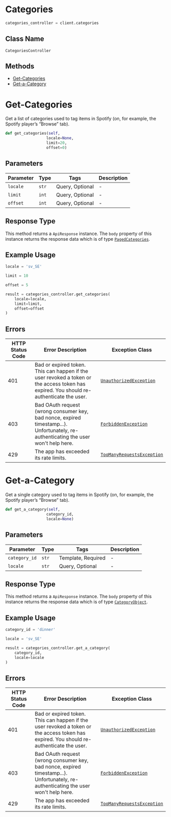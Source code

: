 # Categories

```python
categories_controller = client.categories
```

## Class Name

`CategoriesController`

## Methods

* [Get-Categories](../../doc/controllers/categories.md#get-categories)
* [Get-a-Category](../../doc/controllers/categories.md#get-a-category)


# Get-Categories

Get a list of categories used to tag items in Spotify (on, for example, the Spotify player’s “Browse” tab).

```python
def get_categories(self,
                  locale=None,
                  limit=20,
                  offset=0)
```

## Parameters

| Parameter | Type | Tags | Description |
|  --- | --- | --- | --- |
| `locale` | `str` | Query, Optional | - |
| `limit` | `int` | Query, Optional | - |
| `offset` | `int` | Query, Optional | - |

## Response Type

This method returns a `ApiResponse` instance. The `body` property of this instance returns the response data which is of type [`PagedCategories`](../../doc/models/paged-categories.md).

## Example Usage

```python
locale = 'sv_SE'

limit = 10

offset = 5

result = categories_controller.get_categories(
    locale=locale,
    limit=limit,
    offset=offset
)
```

## Errors

| HTTP Status Code | Error Description | Exception Class |
|  --- | --- | --- |
| 401 | Bad or expired token. This can happen if the user revoked a token or<br>the access token has expired. You should re-authenticate the user. | [`UnauthorizedException`](../../doc/models/unauthorized-exception.md) |
| 403 | Bad OAuth request (wrong consumer key, bad nonce, expired<br>timestamp...). Unfortunately, re-authenticating the user won't help here. | [`ForbiddenException`](../../doc/models/forbidden-exception.md) |
| 429 | The app has exceeded its rate limits. | [`TooManyRequestsException`](../../doc/models/too-many-requests-exception.md) |


# Get-a-Category

Get a single category used to tag items in Spotify (on, for example, the Spotify player’s “Browse” tab).

```python
def get_a_category(self,
                  category_id,
                  locale=None)
```

## Parameters

| Parameter | Type | Tags | Description |
|  --- | --- | --- | --- |
| `category_id` | `str` | Template, Required | - |
| `locale` | `str` | Query, Optional | - |

## Response Type

This method returns a `ApiResponse` instance. The `body` property of this instance returns the response data which is of type [`CategoryObject`](../../doc/models/category-object.md).

## Example Usage

```python
category_id = 'dinner'

locale = 'sv_SE'

result = categories_controller.get_a_category(
    category_id,
    locale=locale
)
```

## Errors

| HTTP Status Code | Error Description | Exception Class |
|  --- | --- | --- |
| 401 | Bad or expired token. This can happen if the user revoked a token or<br>the access token has expired. You should re-authenticate the user. | [`UnauthorizedException`](../../doc/models/unauthorized-exception.md) |
| 403 | Bad OAuth request (wrong consumer key, bad nonce, expired<br>timestamp...). Unfortunately, re-authenticating the user won't help here. | [`ForbiddenException`](../../doc/models/forbidden-exception.md) |
| 429 | The app has exceeded its rate limits. | [`TooManyRequestsException`](../../doc/models/too-many-requests-exception.md) |


